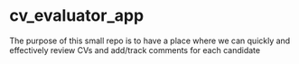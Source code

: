 # cv_evaluator_app
The purpose of this small repo is to have a place where we can quickly and effectively review CVs and add/track comments for each candidate
